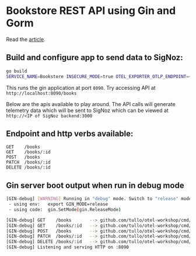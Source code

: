 # Bookstore REST API using Gin and Gorm

Read the [article](https://blog.logrocket.com/how-to-build-a-rest-api-with-golang-using-gin-and-gorm/).


## Build and configure app to send data to SigNoz:

```sh
go build
SERVICE_NAME=Bookstore INSECURE_MODE=true OTEL_EXPORTER_OTLP_ENDPOINT=<IP of SigNoz backend:4317> ./gin-bookstore
```

This runs the gin application at port `8090`. Try accessing API at `http://localhost:8090/books`

Below are the apis available to play around. The API calls will generate telemetry data which will be sent to SigNoz which can be viewed at `http://<IP of SigNoz backend:3000`

## Endpoint and http verbs available:
```
GET    /books                    
GET    /books/:id               
POST   /books                    
PATCH  /books/:id                
DELETE /books/:id                
```

## Gin server boot output when run in debug mode

```sh
[GIN-debug] [WARNING] Running in "debug" mode. Switch to "release" mode in production.
 - using env:	export GIN_MODE=release
 - using code:	gin.SetMode(gin.ReleaseMode)

[GIN-debug] GET    /books       --> github.com/tullo/otel-workshop/cmd/signoz/bookstore/controllers.FindBooks (4 handlers)
[GIN-debug] GET    /books/:id   --> github.com/tullo/otel-workshop/cmd/signoz/bookstore/controllers.FindBook (4 handlers)
[GIN-debug] POST   /books       --> github.com/tullo/otel-workshop/cmd/signoz/bookstore/controllers.CreateBook (4 handlers)
[GIN-debug] PATCH  /books/:id   --> github.com/tullo/otel-workshop/cmd/signoz/bookstore/controllers.UpdateBook (4 handlers)
[GIN-debug] DELETE /books/:id   --> github.com/tullo/otel-workshop/cmd/signoz/bookstore/controllers.DeleteBook (4 handlers)
[GIN-debug] Listening and serving HTTP on :8090
```
